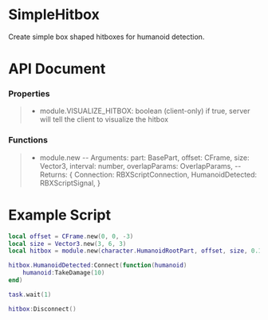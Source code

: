 # SimpleHitbox
Create simple box shaped hitboxes for humanoid detection.

# API Document
### Properties
> * module.VISUALIZE_HITBOX: boolean (client-only)
> if true, server will tell the client to visualize the hitbox

### Functions
> * module.new
> -- Arguments:
		part: BasePart,
		offset: CFrame,
		size: Vector3,
		interval: number,
		overlapParams: OverlapParams,
> -- Returns:
		{
			Connection: RBXScriptConnection,
			HumanoidDetected: RBXScriptSignal,
		}

# Example Script
```lua
local offset = CFrame.new(0, 0, -3)
local size = Vector3.new(3, 6, 3)
local hitbox = module.new(character.HumanoidRootPart, offset, size, 0.15)

hitbox.HumanoidDetected:Connect(function(humanoid)
	humanoid:TakeDamage(10)
end)

task.wait(1)

hitbox:Disconnect()
```
